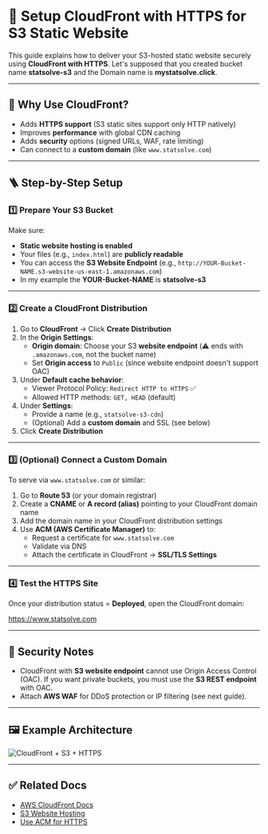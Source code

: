 
# 🚀 Setup CloudFront with HTTPS for S3 Static Website

This guide explains how to deliver your S3-hosted static website securely using **CloudFront with HTTPS**.
Let's supposed that you created bucket name **statsolve-s3** and the Domain name is **mystatsolve.click**.

---

## 🧭 Why Use CloudFront?

- Adds **HTTPS support** (S3 static sites support only HTTP natively)
- Improves **performance** with global CDN caching
- Adds **security** options (signed URLs, WAF, rate limiting)
- Can connect to a **custom domain** (like `www.statsolve.com`)

---

## 🪜 Step-by-Step Setup

### 1️⃣ Prepare Your S3 Bucket
Make sure:
- **Static website hosting is enabled**
- Your files (e.g., `index.html`) are **publicly readable**
- You can access the **S3 Website Endpoint** (e.g., `http://YOUR-Bucket-NAME.s3-website-us-east-1.amazonaws.com`)
- In my example the **YOUR-Bucket-NAME** is **statsolve-s3**

---

### 2️⃣ Create a CloudFront Distribution

1. Go to **CloudFront** → Click **Create Distribution**
2. In the **Origin Settings**:
   - **Origin domain**: Choose your S3 **website endpoint** (⚠️ ends with `.amazonaws.com`, not the bucket name)
   - Set **Origin access** to `Public` (since website endpoint doesn't support OAC)
3. Under **Default cache behavior**:
   - Viewer Protocol Policy: `Redirect HTTP to HTTPS` ✅
   - Allowed HTTP methods: `GET, HEAD` (default)
4. Under **Settings**:
   - Provide a name (e.g., `statsolve-s3-cdn`)
   - (Optional) Add a **custom domain** and SSL (see below)
5. Click **Create Distribution**

---

### 3️⃣ (Optional) Connect a Custom Domain

To serve via `www.statsolve.com` or similar:

1. Go to **Route 53** (or your domain registrar)
2. Create a **CNAME** or **A record (alias)** pointing to your CloudFront domain name
3. Add the domain name in your CloudFront distribution settings
4. Use **ACM (AWS Certificate Manager)** to:
   - Request a certificate for `www.statsolve.com`
   - Validate via DNS
   - Attach the certificate in CloudFront → **SSL/TLS Settings**

---

### 4️⃣ Test the HTTPS Site

Once your distribution status = **Deployed**, open the CloudFront domain: 

https://www.statsolve.com

---

## 🔐 Security Notes

- CloudFront with **S3 website endpoint** cannot use Origin Access Control (OAC). If you want private buckets, you must use the **S3 REST endpoint** with OAC.
- Attach **AWS WAF** for DDoS protection or IP filtering (see next guide).

---

## 🖼 Example Architecture

![CloudFront + S3 + HTTPS](../assets/cloudfront-s3-https.png)

---

## ✅ Related Docs

- [AWS CloudFront Docs](https://docs.aws.amazon.com/cloudfront/)
- [S3 Website Hosting](https://docs.aws.amazon.com/AmazonS3/latest/userguide/WebsiteHosting.html)
- [Use ACM for HTTPS](https://docs.aws.amazon.com/acm/latest/userguide/gs-acm-request-public.html)




